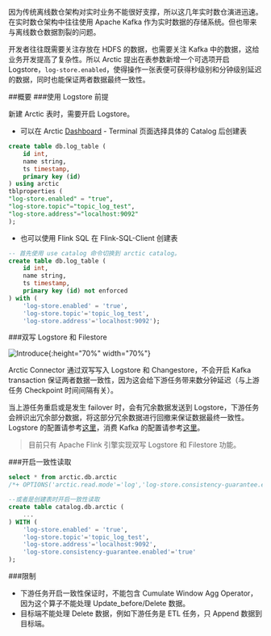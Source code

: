 因为传统离线数仓架构对实时业务不能很好支撑，所以这几年实时数仓演进迅速。在实时数仓架构中往往使用 Apache Kafka 作为实时数据的存储系统。但也带来与离线数仓数据割裂的问题。

开发者往往既需要关注存放在 HDFS 的数据，也需要关注 Kafka 中的数据，这给业务开发提高了复杂性。所以 Arctic 提出在表参数新增一个可选项开启 Logstore，`log-store.enabled`，使得操作一张表便可获得秒级别和分钟级别延迟的数据，同时也能保证两者数据最终一致性。

##概要
###使用 Logstore 前提

新建 Arctic 表时，需要开启 Logstore。

- 可以在 Arctic [Dashboard](http://localhost:1630) - Terminal 页面选择具体的 Catalog 后创建表

```sql
create table db.log_table (
    id int,
    name string,
    ts timestamp,
    primary key (id)
) using arctic
tblproperties (
"log-store.enabled" = "true",
"log-store.topic"="topic_log_test",
"log-store.address"="localhost:9092"
);
```

- 也可以使用 Flink SQL 在 Flink-SQL-Client 创建表

```sql
-- 首先使用 use catalog 命令切换到 arctic catalog。
create table db.log_table (
    id int,
    name string,
    ts timestamp,
    primary key (id) not enforced
) with (
    'log-store.enabled' = 'true',
    'log-store.topic'='topic_log_test',
    'log-store.address'='localhost:9092');
```

###双写 Logstore 和 Filestore

![Introduce](../images/double-write.png){:height="70%" width="70%"}

Arctic Connector 通过双写写入 Logstore 和 Changestore，不会开启 Kafka transaction 保证两者数据一致性，因为这会给下游任务带来数分钟延迟（与上游任务 Checkpoint 时间间隔有关）。

当上游任务重启或是发生 failover 时，会有冗余数据发送到 Logstore，下游任务会辨识出冗余部分数据，将这部分冗余数据进行回撤来保证数据最终一致性。
Logstore 的配置请参考[这里](../configurations.md#logstore)，消费 Kafka 的配置请参考[这里](flink-dml.md#logstore)。

> 目前只有 Apache Flink 引擎实现双写 Logstore 和 Filestore 功能。 

###开启一致性读取
```sql
select * from arctic.db.arctic
/*+ OPTIONS('arctic.read.mode'='log','log-store.consistency-guarantee.enabled'='true') */;

--或者是创建表时开启一致性读取
create table catalog.db.arctic (
    ...
) WITH (
    'log-store.enabled' = 'true',
    'log-store.topic'='topic_log_test',
    'log-store.address'='localhost:9092',
    'log-store.consistency-guarantee.enabled'='true'
);
```

###限制

- 下游任务开启一致性保证时，不能包含 Cumulate Window Agg Operator，因为这个算子不能处理 Update_before/Delete 数据。
- 目标端不能处理 Delete 数据，例如下游任务是 ETL 任务，只 Append 数据到目标端。
